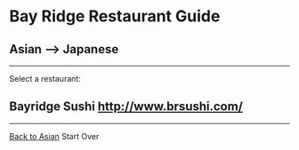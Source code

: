 # Bay Ridge Restaurant Guide
## Asian --> Japanese
---
Select a restaurant:
## Bayridge Sushi http://www.brsushi.com/
---
[Back to Asian](../asian/asian.md)
Start Over
